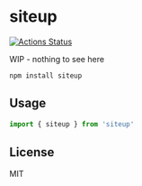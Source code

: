 # siteup
[![Actions Status](https://github.com/bcomnes/siteup/workflows/tests/badge.svg)](https://github.com/bcomnes/siteup/actions)

WIP - nothing to see here

```console
npm install siteup
```

## Usage

``` js
import { siteup } from 'siteup'
```

## License

MIT
